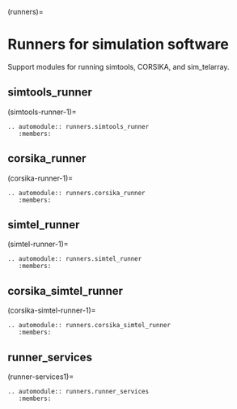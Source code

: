 (runners)=

# Runners for simulation software

Support modules for running simtools, CORSIKA, and sim_telarray.

## simtools_runner

(simtools-runner-1)=

```{eval-rst}
.. automodule:: runners.simtools_runner
   :members:
```

## corsika_runner

(corsika-runner-1)=

```{eval-rst}
.. automodule:: runners.corsika_runner
   :members:
```

## simtel_runner

(simtel-runner-1)=

```{eval-rst}
.. automodule:: runners.simtel_runner
   :members:
```

## corsika_simtel_runner

(corsika-simtel-runner-1)=

```{eval-rst}
.. automodule:: runners.corsika_simtel_runner
   :members:
```

## runner_services

(runner-services1)=

```{eval-rst}
.. automodule:: runners.runner_services
   :members:
```
